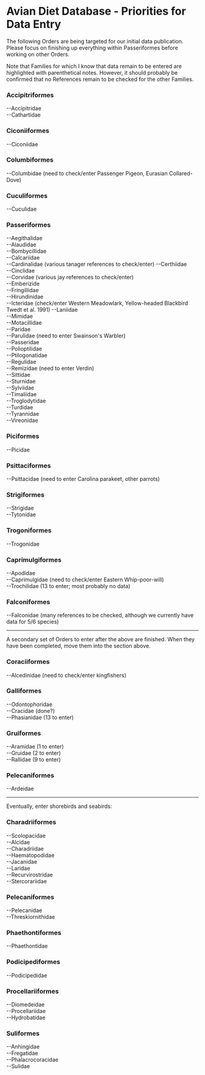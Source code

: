 Avian Diet Database - Priorities for Data Entry
===============================================

The following Orders are being targeted for our initial data publication. Please focus on 
finishing up everything within Passeriformes before working on other Orders.

Note that Families for which I know that data remain to be entered are highlighted with parenthetical notes. However, it should probably be confirmed that no References remain to be checked for the other Families.

### Accipitriformes  
--Accipitridae   
--Cathartidae    

### Ciconiiformes  
--Ciconiidae  

### Columbiformes  
--Columbidae (need to check/enter Passenger Pigeon, Eurasian Collared-Dove)  

### Cuculiformes  
--Cuculidae   

### Passeriformes  
--Aegithalidae  
--Alaudidae  
--Bombycillidae  
--Calcariidae  
--Cardinalidae (various tanager references to check/enter)
--Certhiidae  
--Cinclidae    
--Corvidae (various jay references to check/enter)  
--Emberizide  
--Fringillidae  
--Hirundinidae  
--Icteridae (check/enter Western Meadowlark, Yellow-headed Blackbird Twedt et al. 1991)
--Laniidae  
--Mimidae  
--Motacillidae  
--Paridae  
--Parulidae (need to enter Swainson's Warbler)  
--Passeridae  
--Polioptilidae  
--Ptilogonatidae  
--Regulidae  
--Remizidae  (need to enter Verdin)  
--Sittidae  
--Sturnidae  
--Sylviidae  
--Timaliidae  
--Troglodytidae  
--Turdidae   
--Tyrannidae  
--Vireonidae  

### Piciformes  
--Picidae  

### Psittaciformes
--Psittacidae (need to enter Carolina parakeet, other parrots)

### Strigiformes
--Strigidae    
--Tytonidae

### Trogoniformes  
--Trogonidae  

### Caprimulgiformes
--Apodidae  
--Caprimulgidae (need to check/enter Eastern Whip-poor-will)   
--Trochilidae (13 to enter; most probably no data)   

### Falconiformes  
--Falconidae (many references to be checked, although we currently have data for 5/6 species)   

----------

A secondary set of Orders to enter after the above are finished. When they have been completed, move them into the section above.  

### Coraciiformes
--Alcedinidae (need to check/enter kingfishers)  

### Galliformes  
--Odontophoridae  
--Cracidae (done?)  
--Phasianidae (13 to enter)  

### Gruiformes  
--Aramidae (1 to enter)  
--Gruidae (2 to enter)  
--Rallidae (9 to enter)  

### Pelecaniformes
--Ardeidae  

---------

Eventually, enter shorebirds and seabirds:  

### Charadriiformes
--Scolopacidae  
--Alcidae  
--Charadriidae  
--Haematopodidae  
--Jacanidae  
--Laridae  
--Recurvirostridae  
--Stercorariidae  

### Pelecaniformes
--Pelecanidae  
--Threskiornithidae  

### Phaethontiformes
--Phaethontidae  

### Podicipediformes
--Podicipedidae  

### Procellariiformes
--Diomedeidae  
--Procellariidae  
--Hydrobatidae  

### Suliformes
--Anhingidae  
--Fregatidae  
--Phalacrocoracidae  
--Sulidae  
